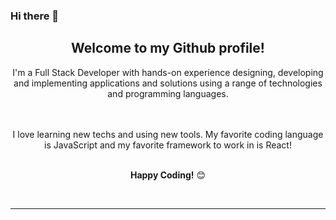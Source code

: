 ### Hi there 👋


<!--
**amnanoc/amnanoc** is a ✨ _special_ ✨ repository because its `README.md` (this file) appears on your GitHub profile.

Here are some ideas to get you started:

- 🔭 I’m currently working on ...
- 🌱 I’m currently learning ...
- 👯 I’m looking to collaborate on ...
- 🤔 I’m looking for help with ...
- 💬 Ask me about ...
- 📫 How to reach me: ...
- 😄 Pronouns: ...
- ⚡ Fun fact: ...
-->

<div align="center">
<h2>Welcome to my Github profile!</h2>

I'm a Full Stack Developer with hands-on experience designing, developing and implementing applications and solutions using a range of technologies and programming languages.
    
<br />
  
  
<br />
I love learning new techs and using new tools. My favorite coding language is JavaScript and my favorite framework to work in is React!
<br />
<br />

**Happy Coding!** 😊

</div>

<div align="center">


<div align="center">
<br />

---


